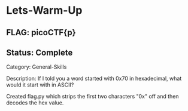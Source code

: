 # Lets-Warm-Up

## FLAG: picoCTF{p}

## Status: Complete

Category: General-Skills

Description: If I told you a word started with 0x70 in hexadecimal, what would it start with in ASCII?

Created flag.py which strips the first two characters "0x" off and then decodes the hex value.

